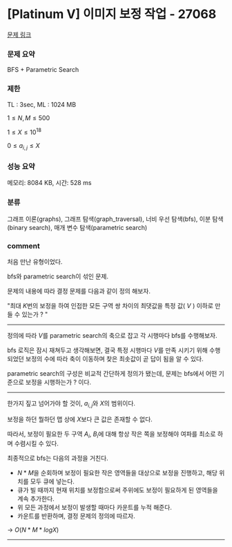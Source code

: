 
# [Platinum V] 이미지 보정 작업 - 27068

[문제 링크](https://www.acmicpc.net/problem/27068)

### 문제 요약

<p> BFS + Parametric Search </p>

### 제한

TL : 3sec, ML : 1024 MB

$1 ≤ N, M ≤ 500$

$1 ≤ X ≤ 10^{18}$

$0 ≤ a_{i,j} ≤ X$ 

### 성능 요약

메모리: 8084 KB, 시간: 528 ms

### 분류

그래프 이론(graphs), 그래프 탐색(graph_traversal), 너비 우선 탐색(bfs), 이분 탐색(binary search), 매개 변수 탐색(parametric search)

### comment

처음 만난 유형이었다.

bfs와 parametric search이 섞인 문제.

문제의 내용에 따라 결정 문제를 다음과 같이 정의 해보자.

"최대 $K$번의 보정을 하여 인접한 모든 구역 쌍 차이의 최댓값을 특정 값( $V$ ) 이하로 만들 수 있는가 ? "

-----------------------------------------------------------------------------------------------------------------------------------------------------------------------

정의에 따라 $V$를 parametric search의 축으로 잡고 각 시행마다 bfs를 수행해보자.

bfs 로직은 잠시 재쳐두고 생각해보면, 결국 특정 시행마다 $V$를 만족 시키기 위해 수행되었던 보정의 수에 따라 축이 이동하며 찾은 최솟값이 곧 답이 됨을 알 수 있다.

parametric search의 구성은 비교적 간단하게 정의가 됐는데, 문제는 bfs에서 어떤 기준으로 보정을 시행하는가 ? 이다.

-----------------------------------------------------------------------------------------------------------------------------------------------------------------------

한가지 짚고 넘어가야 할 것이, $a_{i,j}$와 $X$의 범위이다.

보정을 하던 뭘하던 맵 상에 $X$보다 큰 값은 존재할 수 없다.

따라서, 보정이 필요한 두 구역 $A_i$, $B_i$에 대해 항상 작은 쪽을 보정해야 여파를 최소로 하며 수렴시킬 수 있다.

최종적으로 bfs는 다음의 과정을 거친다.

* $N * M$을 순회하며 보정이 필요한 작은 영역들을 대상으로 보정을 진행하고, 해당 위치를 모두 큐에 넣는다.
* 큐가 빌 때까지 현재 위치를 보정함으로써 주위에도 보정이 필요하게 된 영역들을 계속 추가한다.
* 위 모든 과정에서 보정이 발생할 때마다 카운트를 누적 해준다.
* 카운트를 반환하며, 결정 문제의 정의에 따르자.

-> $O(N * M * log X )$

-----------------------------------------------------------------------------------------------------------------------------------------------------------------------
